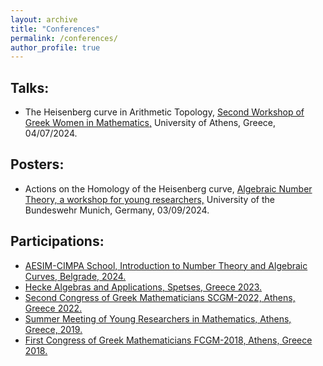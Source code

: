 ```yaml
---
layout: archive
title: "Conferences"
permalink: /conferences/
author_profile: true
---
```



## Talks:

* The Heisenberg curve in Arithmetic Topology, <a href="https://sites.google.com/view/greek-women-in-mathematics-en/events/second-gwm-workshop">Second Workshop of Greek Women in Mathematics,</a> University of Athens, Greece, 04/07/2024. 

## Posters:
* Actions on the Homology of the Heisenberg curve, <a href="https://nt2024.unibw.de/">Algebraic Number Theory, a workshop for young researchers,</a> University of the Bundeswehr Munich, Germany, 03/09/2024.

## Participations:

* <a href="https://sites.google.com/view/intac24/">AESIM-CIMPA School, Introduction to Number Theory and Algebraic Curves, Belgrade, 2024.</a>
* <a href="https://indico.math.cnrs.fr/event/8713/">Hecke Algebras and Applications, Spetses, Greece 2023.</a>
* <a href="http://www.hms.gr/fcgm2022/">Second Congress of Greek Mathematicians SCGM-2022, Athens, Greece 2022.</a>
* <a href="https://sites.google.com/site/angeloskoutsianas/meeting_young_athens_2019">Summer Meeting of Young Researchers in Mathematics, Athens, Greece, 2019.</a>
* <a href="http://www.hms.gr/fcgm2018/">First Congress of Greek Mathematicians FCGM-2018, Athens, Greece 2018.</a>